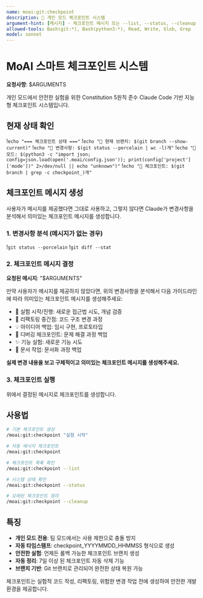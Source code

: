 ```yaml
---
name: moai:git:checkpoint
description: 💾 개인 모드 체크포인트 시스템
argument-hint: [메시지] - 체크포인트 메시지 또는 --list, --status, --cleanup 옵션
allowed-tools: Bash(git:*), Bash(python3:*), Read, Write, Glob, Grep
model: sonnet
---
```


# MoAI 스마트 체크포인트 시스템

**요청사항**: $ARGUMENTS

개인 모드에서 안전한 실험을 위한 Constitution 5원칙 준수 Claude Code 기반 지능형 체크포인트 시스템입니다.

## 현재 상태 확인

!`echo "=== 체크포인트 상태 ==="`
!`echo "📍 현재 브랜치: $(git branch --show-current)"`
!`echo "📝 변경사항: $(git status --porcelain | wc -l)개"`
!`echo "🎯 모드: $(python3 -c "import json; config=json.load(open('.moai/config.json')); print(config['project']['mode'])" 2>/dev/null || echo "unknown")"`
!`echo "💾 체크포인트: $(git branch | grep -c checkpoint_)개"`

## 체크포인트 메시지 생성

사용자가 메시지를 제공했다면 그대로 사용하고, 그렇지 않다면 Claude가 변경사항을 분석해서 의미있는 체크포인트 메시지를 생성합니다.

### 1. 변경사항 분석 (메시지가 없는 경우)

!`git status --porcelain`
!`git diff --stat`

### 2. 체크포인트 메시지 결정

**요청된 메시지**: "$ARGUMENTS"

만약 사용자가 메시지를 제공하지 않았다면, 위의 변경사항을 분석해서 다음 가이드라인에 따라 의미있는 체크포인트 메시지를 생성해주세요:

- 🧪 실험 시작/진행: 새로운 접근법 시도, 개념 검증
- 🔄 리팩토링 중간점: 코드 구조 변경 과정
- 💡 아이디어 백업: 임시 구현, 프로토타입
- 🐛 디버깅 체크포인트: 문제 해결 과정 백업
- ✨ 기능 실험: 새로운 기능 시도
- 📝 문서 작업: 문서화 과정 백업

**실제 변경 내용을 보고 구체적이고 의미있는 체크포인트 메시지를 생성해주세요.**

### 3. 체크포인트 실행

위에서 결정된 메시지로 체크포인트를 생성합니다.

## 사용법

```bash
# 기본 체크포인트 생성
/moai:git:checkpoint "실험 시작"

# 자동 메시지 체크포인트
/moai:git:checkpoint

# 체크포인트 목록 확인
/moai:git:checkpoint --list

# 시스템 상태 확인
/moai:git:checkpoint --status

# 오래된 체크포인트 정리
/moai:git:checkpoint --cleanup
```

## 특징

- **개인 모드 전용**: 팀 모드에서는 사용 제한으로 충돌 방지
- **자동 타임스탬프**: checkpoint_YYYYMMDD_HHMMSS 형식으로 생성
- **안전한 실험**: 언제든 롤백 가능한 체크포인트 브랜치 생성
- **자동 정리**: 7일 이상 된 체크포인트 자동 삭제 기능
- **브랜치 기반**: Git 브랜치로 관리되어 완전한 상태 복원 가능

체크포인트는 실험적 코드 작성, 리팩토링, 위험한 변경 작업 전에 생성하여 안전한 개발 환경을 제공합니다.
